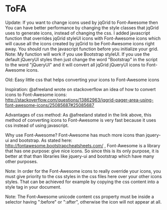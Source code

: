 # ToFA
Update:
If you want to change icons used by jqGrid to Font-Awesome then You can have better performance by changing the style classes that jqGrid uses to generate icons, instead of changing the css. I added javascript function that overrides jqGrid styleUI icons with Font-Awesome icons which will cause all the icons created by jqGrid to be Font-Awesome icons right away. You should run the javascript function before you initialize your grid.
Note: My function will work if you use Bootstrap styleUI. If you use the default jQueryUI styles then just change the word "Bootstrap" in the script to the word "jQueryUI" and it will convert all jqGrid jQueryUI icons to Font-Awesome icons.

Old:
Easy little css that helps converting your icons to Font-Awesome icons

Inspiration: @afreeland wrote on stackoverflow an idea of how to convert icons to Font-Awesome icons:
http://stackoverflow.com/questions/13862963/jqgrid-pager-area-using-font-awesome-icons/25085687#25085687

Advantages of css method:
As @afreeland stated in the link above, this method of converting icons to Font-Awesome is very fast because it uses css instead of using javascript.

Why use Font-Awesome?
Font-Awesome has much more icons than jquery-ui and bootstrap. As stated here: http://fontawesome.bootstrapcheatsheets.com/ , Font-Awesome is a library that has one purpose: give nice icons. So since this is its only purpose, it is better at that than libraries like jquery-ui and bootstrap which have many other purposes.

Note: In order for the Font-Awesome icons to really override your icons, you must give priority to the css styles in the css files here over your other icons styles. That can be achieved for example by copying the css content into a style tag in your document.

Note: The Font-Awesome unicode content css property must be inside a selector having ":before" or ":after", otherwise the icon will not appear at all.
